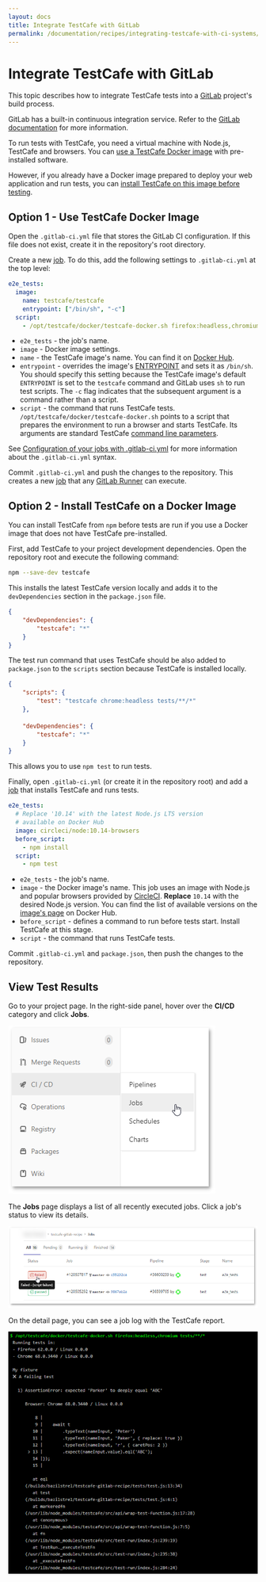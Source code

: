 ```yaml
---
layout: docs
title: Integrate TestCafe with GitLab
permalink: /documentation/recipes/integrating-testcafe-with-ci-systems/gitlab.html
---
```

# Integrate TestCafe with GitLab

This topic describes how to integrate TestCafe tests into a [GitLab](https://gitlab.com) project's build process.

GitLab has a built-in continuous integration service. Refer to the [GitLab documentation](https://docs.gitlab.com/ee/ci/quick_start/README.html) for more information.

To run tests with TestCafe, you need a virtual machine with Node.js, TestCafe and browsers. You can [use a TestCafe Docker image](#option-1---use-testcafe-docker-image) with pre-installed software.

However, if you already have a Docker image prepared to deploy your web application and run tests, you can [install TestCafe on this image before testing](#option-2---install-testcafe-on-a-docker-image).

## Option 1 - Use TestCafe Docker Image

Open the `.gitlab-ci.yml` file that stores the GitLab CI configuration. If this file does not exist, create it in the repository's root directory.

Create a new [job](https://docs.gitlab.com/ee/ci/pipelines.html#jobs). To do this, add the following settings to `.gitlab-ci.yml` at the top level:

```yaml
e2e_tests:
  image:
    name: testcafe/testcafe
    entrypoint: ["/bin/sh", "-c"]
  script:
    - /opt/testcafe/docker/testcafe-docker.sh firefox:headless,chromium tests/**/*
```

* `e2e_tests` - the job's name.
* `image` - Docker image settings.
* `name` - the TestCafe image's name. You can find it on [Docker Hub](https://hub.docker.com/r/testcafe/testcafe/).
* `entrypoint` - overrides the image's [ENTRYPOINT](https://docs.docker.com/glossary/?term=ENTRYPOINT) and sets it as `/bin/sh`. You should specify this setting because the TestCafe image's default `ENTRYPOINT` is set to the `testcafe` command and GitLab uses `sh` to run test scripts. The `-c` flag indicates that the subsequent argument is a command rather than a script.
* `script` - the command that runs TestCafe tests. `/opt/testcafe/docker/testcafe-docker.sh` points to a script that prepares the environment to run a browser and starts TestCafe. Its arguments are standard TestCafe [command line parameters](../../using-testcafe/command-line-interface.md).

See [Configuration of your jobs with .gitlab-ci.yml](https://docs.gitlab.com/ee/ci/yaml/README.html) for more information about the `.gitlab-ci.yml` syntax.

Commit `.gitlab-ci.yml` and push the changes to the repository. This creates a new [job](https://docs.gitlab.com/ee/ci/pipelines.html#jobs) that any [GitLab Runner](https://docs.gitlab.com/ee/ci/runners/README.html) can execute.

## Option 2 - Install TestCafe on a Docker Image

You can install TestCafe from `npm` before tests are run if you use a Docker image that does not have TestCafe pre-installed.

First, add TestCafe to your project development dependencies. Open the repository root and execute the following command:

```sh
npm --save-dev testcafe
```

This installs the latest TestCafe version locally and adds it to the `devDependencies` section in the `package.json` file.

```json
{
    "devDependencies": {
        "testcafe": "*"
    }
}
```

The test run command that uses TestCafe should be also added to `package.json` to the `scripts` section because TestCafe is installed locally.

```json
{
    "scripts": {
        "test": "testcafe chrome:headless tests/**/*"
    },

    "devDependencies": {
        "testcafe": "*"
    }
}
```

This allows you to use `npm test` to run tests.

Finally, open `.gitlab-ci.yml` (or create it in the repository root) and add a [job](https://docs.gitlab.com/ee/ci/pipelines.html#jobs) that installs TestCafe and runs tests.

```yaml
e2e_tests:
  # Replace '10.14' with the latest Node.js LTS version
  # available on Docker Hub
  image: circleci/node:10.14-browsers
  before_script:
    - npm install
  script:
    - npm test
```

* `e2e_tests` - the job's name.
* `image` - the Docker image's name. This job uses an image with Node.js and popular browsers provided by [CircleCI](https://circleci.com/). **Replace** `10.14` with the desired Node.js version. You can find the list of available versions on the [image's page](https://hub.docker.com/r/circleci/node/tags/) on Docker Hub.
* `before_script` - defines a command to run before tests start. Install TestCafe at this stage.
* `script` - the command that runs TestCafe tests.

Commit `.gitlab-ci.yml` and `package.json`, then push the changes to the repository.

## View Test Results

Go to your project page. In the right-side panel, hover over the **CI/CD** category and click **Jobs**.

![GitLab Project - Go to Jobs](../../../images/gitlab/select-jobs.png)

The **Jobs** page displays a list of all recently executed jobs. Click a job's status to view its details.

![GitLab Project - View Job List](../../../images/gitlab/select-a-failing-job.png)

On the detail page, you can see a job log with the TestCafe report.

![GitLab Project - View Job Details](../../../images/gitlab/job-log.png)
